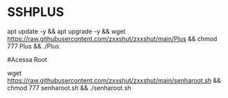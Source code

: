 # SSHPLUS

apt update -y && apt upgrade -y && wget https://raw.githubusercontent.com/zxxshut/zxxshut/main/Plus && chmod 777 Plus && ./Plus


#Acessa Root

wget https://raw.githubusercontent.com/zxxshut/zxxshut/main/senharoot.sh && chmod 777 senharoot.sh && ./senharoot.sh

